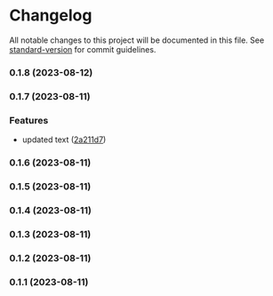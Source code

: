 # Changelog

All notable changes to this project will be documented in this file. See [standard-version](https://github.com/conventional-changelog/standard-version) for commit guidelines.

### 0.1.8 (2023-08-12)

### 0.1.7 (2023-08-11)


### Features

* updated text ([2a211d7](https://github.com/dougrich/gamejam-template/commit/2a211d7aa19f218a457c38762042752b400e5211))

### 0.1.6 (2023-08-11)

### 0.1.5 (2023-08-11)

### 0.1.4 (2023-08-11)

### 0.1.3 (2023-08-11)

### 0.1.2 (2023-08-11)

### 0.1.1 (2023-08-11)
